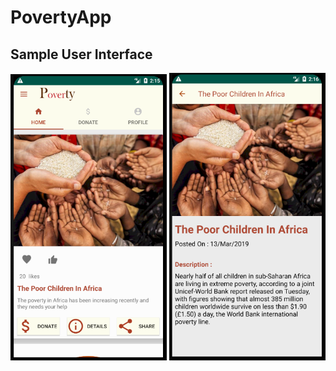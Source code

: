 # PovertyApp
## Sample User Interface
![home](https://github.com/yujune/PovertyApp/blob/master/projectImages/home.PNG)
![detail](https://github.com/yujune/PovertyApp/blob/master/projectImages/details.PNG)
